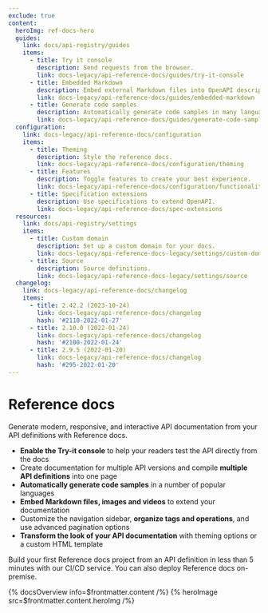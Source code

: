 ```yaml
---
exclude: true
content:
  heroImg: ref-docs-hero
  guides:
    link: docs/api-registry/guides
    items:
      - title: Try it console
        description: Send requests from the browser.
        link: docs-legacy/api-reference-docs/guides/try-it-console
      - title: Embedded Markdown
        description: Embed external Markdown files into OpenAPI descriptions.
        link: docs-legacy/api-reference-docs/guides/embedded-markdown
      - title: Generate code samples
        description: Automatically generate code samples in many languages.
        link: docs-legacy/api-reference-docs/guides/generate-code-samples
  configuration:
    link: docs-legacy/api-reference-docs/configuration
    items:
      - title: Theming
        description: Style the reference docs.
        link: docs-legacy/api-reference-docs/configuration/theming
      - title: Features
        description: Toggle features to create your best experience.
        link: docs-legacy/api-reference-docs/configuration/functionality
      - title: Specification extensions
        description: Use specifications to extend OpenAPI.
        link: docs-legacy/api-reference-docs/spec-extensions
  resources:
    link: docs/api-registry/settings
    items:
      - title: Custom domain
        description: Set up a custom domain for your docs.
        link: docs-legacy/api-reference-docs-legacy/settings/custom-domain
      - title: Source
        description: Source definitions.
        link: docs-legacy/api-reference-docs-legacy/settings/source
  changelog:
    link: docs-legacy/api-reference-docs/changelog
    items:
      - title: 2.42.2 (2023-10-24)
        link: docs-legacy/api-reference-docs/changelog
        hash: '#2110-2022-01-27'
      - title: 2.10.0 (2022-01-24)
        link: docs-legacy/api-reference-docs/changelog
        hash: '#2100-2022-01-24'
      - title: 2.9.5 (2022-01-20)
        link: docs-legacy/api-reference-docs/changelog
        hash: '#295-2022-01-20'
---
```


# Reference docs

Generate modern, responsive, and interactive API documentation from your API definitions with Reference docs.

- **Enable the Try-it console** to help your readers test the API directly from the docs
- Create documentation for multiple API versions and compile **multiple API definitions** into one page
- **Automatically generate code samples** in a number of popular languages
- **Embed Markdown files, images and videos** to extend your documentation
- Customize the navigation sidebar, **organize tags and operations**, and use advanced pagination options
- **Transform the look of your API documentation** with theming options or a custom HTML template

Build your first Reference docs project from an API definition in less than 5 minutes with our CI/CD service. You can also deploy Reference docs on-premise.

{% docsOverview info=$frontmatter.content /%}
{% heroImage src=$frontmatter.content.heroImg /%}
